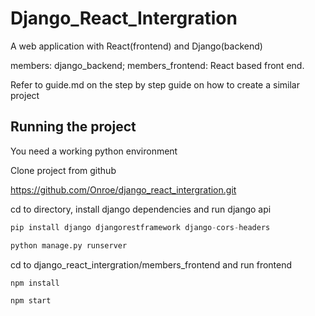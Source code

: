 # Django_React_Intergration
A web application with React(frontend) and Django(backend)


members: django_backend;
members_frontend: React based front end.

Refer to guide.md on the step by step guide on how to create a similar project


## Running the project 
You need a working python environment

Clone project from github

https://github.com/Onroe/django_react_intergration.git

cd to directory, install django dependencies and run django api

```python
pip install django djangorestframework django-cors-headers
```

```python
python manage.py runserver
```
cd to django_react_intergration/members_frontend and run frontend

```python
npm install
```

```python
npm start
```
